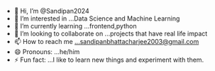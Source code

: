 - 👋 Hi, I’m @Sandipan2024
- 👀 I’m interested in ...Data Science and Machine Learning
- 🌱 I’m currently learning ...frontend,python
- 💞️ I’m looking to collaborate on ...projects that have real life impact
- 📫 How to reach me ...sandipanbhattacharjee2003@gmail.com
- 😄 Pronouns: ...he/him
- ⚡ Fun fact: ...I like to learn new things and experiment with them.

<!---
Sandipan2024/Sandipan2024 is a ✨ special ✨ repository because its `README.md` (this file) appears on your GitHub profile.
You can click the Preview link to take a look at your changes.
--->
